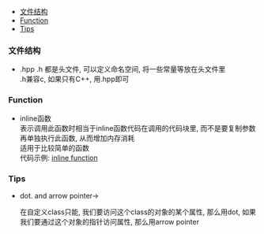 <!-- TOC -->

- [文件结构](#文件结构)
- [Function](#function)
- [Tips](#tips)

<!-- /TOC -->

### 文件结构

- .hpp .h
  都是头文件, 可以定义命名空间, 将一些常量等放在头文件里  
  .h兼容c, 如果只有C++, 用.hpp即可

### Function

- inline函数  
  表示调用此函数时相当于inline函数代码在调用的代码块里, 而不是要复制参数再单独执行此函数, 从而增加内存消耗  
  适用于比较简单的函数  
  代码示例: <a href="../code/inlinefunction.cpp">inline function</a>

<a id="markdown-语法" name="语法"></a>
### Tips

- dot. and arrow pointer->

  在自定义class只能, 我们要访问这个class的对象的某个属性, 那么用dot, 如果我们要通过这个对象的指针访问属性, 那么用arrow pointer